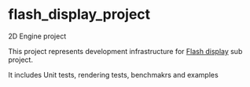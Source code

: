 # flash_display_project
2D Engine project

This project represents development infrastructure for [Flash display](https://github.com/islamaliev/flash_display "Link to Flash display repo") sub project.

It includes Unit tests, rendering tests, benchmakrs and examples
